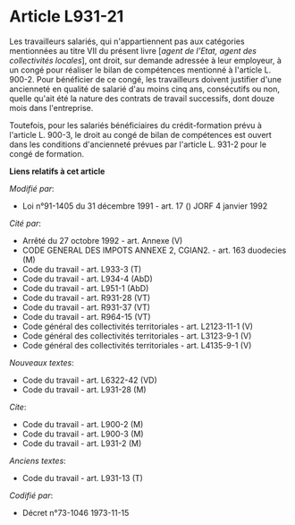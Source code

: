 # Article L931-21

Les travailleurs salariés, qui n'appartiennent pas aux catégories mentionnées au titre VII du présent livre [*agent de
l'Etat, agent des collectivités locales*], ont droit, sur demande adressée à leur employeur, à un congé pour réaliser le
bilan de compétences mentionné à l'article L. 900-2. Pour bénéficier de ce congé, les travailleurs doivent justifier d'une
ancienneté en qualité de salarié d'au moins cinq ans, consécutifs ou non, quelle qu'ait été la nature des contrats de travail
successifs, dont douze mois dans l'entreprise.

Toutefois, pour les salariés bénéficiaires du crédit-formation prévu à l'article L. 900-3, le droit au congé de bilan de
compétences est ouvert dans les conditions d'ancienneté prévues par l'article L. 931-2 pour le congé de formation.

**Liens relatifs à cet article**

_Modifié par_:

  - Loi n°91-1405 du 31 décembre 1991 - art. 17 () JORF 4 janvier 1992

_Cité par_:

  - Arrêté du 27 octobre 1992 - art. Annexe (V)
  - CODE GENERAL DES IMPOTS ANNEXE 2, CGIAN2. - art. 163 duodecies (M)
  - Code du travail - art. L933-3 (T)
  - Code du travail - art. L934-4 (AbD)
  - Code du travail - art. L951-1 (AbD)
  - Code du travail - art. R931-28 (VT)
  - Code du travail - art. R931-37 (VT)
  - Code du travail - art. R964-15 (VT)
  - Code général des collectivités territoriales - art. L2123-11-1 (V)
  - Code général des collectivités territoriales - art. L3123-9-1 (V)
  - Code général des collectivités territoriales - art. L4135-9-1 (V)

_Nouveaux textes_:

  - Code du travail - art. L6322-42 (VD)
  - Code du travail - art. L931-28 (M)

_Cite_:

  - Code du travail - art. L900-2 (M)
  - Code du travail - art. L900-3 (M)
  - Code du travail - art. L931-2 (M)

_Anciens textes_:

  - Code du travail - art. L931-13 (T)

_Codifié par_:

  - Décret n°73-1046 1973-11-15
